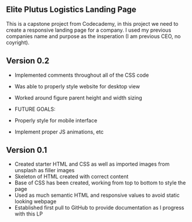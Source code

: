 ## Elite Plutus Logistics Landing Page

This is a capstone project from Codecademy, in this project we need to create a responsive landing page for a company. I used my previous companies name and purpose as the insperation (I am previous CEO, no coyright).

## Version 0.2

- Implemented comments throughout all of the CSS code
- Was able to properly style website for desktop view
- Worked around figure parent height and width sizing

- FUTURE GOALS:
- Properly style for mobile interface
- Implement proper JS animations, etc

## Version 0.1

- Created starter HTML and CSS as well as imported images from unsplash as filler images
- Skeleton of HTML created with correct content
- Base of CSS has been created, working from top to bottom to style the page
- Used as much semantic HTML and responsive values to avoid static looking webpage
- Established first pull to GitHub to provide documentation as I progress with this LP
